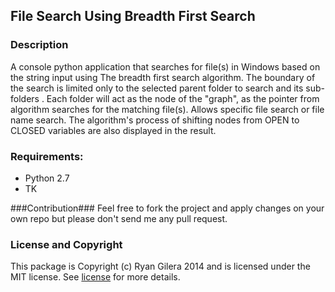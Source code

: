 ## File Search Using Breadth First Search ##


### Description ###
A console python application that searches for file(s) in Windows based on the string input using The breadth first search algorithm. The boundary of the search is limited only to the selected parent folder to search and its sub-folders . Each folder will act as the node of the "graph", as the pointer from algorithm searches for the matching file(s). Allows specific file search or file name search. The algorithm's process of shifting nodes from OPEN to CLOSED variables are also displayed in the result.

### Requirements: ###
- Python 2.7
- TK

###Contribution###
Feel free to fork the project and apply changes on your own repo but please don't send me any pull request.

### License and Copyright ###
This package is Copyright (c) Ryan Gilera 2014 and is licensed under the MIT license. See [license](https://github.com/Daytron/file-search-bfs/blob/master/LICENSE) for more details.